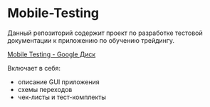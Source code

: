 # Mobile-Testing

Данный репозиторий содержит проект по разработке тестовой документации к приложению по обучению трейдингу.

[Mobile Testing - Google Диск](https://drive.google.com/drive/folders/16HXjWsdEOwKZwf-vYqVAA0-hs2pfggki?usp=sharing)

Включает в себя:
 - описание GUI приложения
 - схемы переходов
 - чек-листы и тест-комплекты
